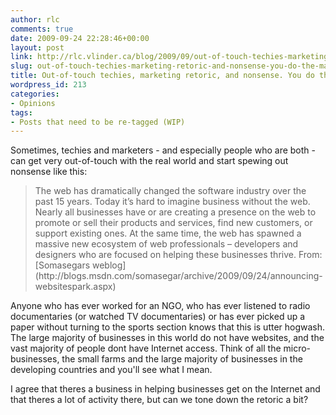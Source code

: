 ```yaml
---
author: rlc
comments: true
date: 2009-09-24 22:28:46+00:00
layout: post
link: http://rlc.vlinder.ca/blog/2009/09/out-of-touch-techies-marketing-retoric-and-nonsense-you-do-the-math/
slug: out-of-touch-techies-marketing-retoric-and-nonsense-you-do-the-math
title: Out-of-touch techies, marketing retoric, and nonsense. You do the math.
wordpress_id: 213
categories:
- Opinions
tags:
- Posts that need to be re-tagged (WIP)
---
```


Sometimes, techies and marketers - and especially people who are both - can get very out-of-touch with the real world and start spewing out nonsense like this: 

<blockquote>The web has dramatically changed the software industry over the past 15 years. Today it’s hard to imagine business without the web. Nearly all businesses have or are creating a presence on the web to promote or sell their products and services, find new customers, or support existing ones. At the same time, the web has spawned a massive new ecosystem of web professionals – developers and designers who are focused on helping these businesses thrive.  
From: [Somasegars weblog](http://blogs.msdn.com/somasegar/archive/2009/09/24/announcing-websitespark.aspx)</blockquote>



Anyone who has ever worked for an NGO, who has ever listened to radio documentaries (or watched TV documentaries) or has ever picked up a paper without turning to the sports section knows that this is utter hogwash. The large majority of businesses in this world do not have websites, and the vast majority of people dont have Internet access. Think of all the micro-businesses, the small farms and the large majority of businesses in the developing countries and you'll see what I mean.

I agree that theres a business in helping businesses get on the Internet and that theres a lot of activity there, but can we tone down the retoric a bit?
